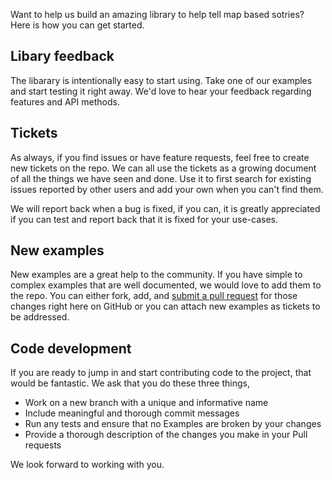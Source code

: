 Want to help us build an amazing library to help tell map based sotries? Here is how you can get started.

## Libary feedback

The libarary is intentionally easy to start using. Take one of our examples and start testing it right away. We'd love to hear your feedback regarding features and API methods.

## Tickets 

As always, if you find issues or have feature requests, feel free to create new tickets on the repo. We can all use the tickets as a growing document of all the things we have seen and done. Use it to first search for existing issues reported by other users and add your own when you can't find them. 

We will report back when a bug is fixed, if you can, it is greatly appreciated if you can test and report back that it is fixed for your use-cases. 

## New examples

New examples are a great help to the community. If you have simple to complex examples that are well documented, we would love to add them to the repo. You can either fork, add, and [submit a pull request](https://help.github.com/articles/using-pull-requests) for those changes right here on GitHub or you can attach new examples as tickets to be addressed. 

## Code development

If you are ready to jump in and start contributing code to the project, that would be fantastic. We ask that you do these three things,

* Work on a new branch with a unique and informative name
* Include meaningful and thorough commit messages
* Run any tests and ensure that no Examples are broken by your changes
* Provide a thorough description of the changes you make in your Pull requests

We look forward to working with you. 

